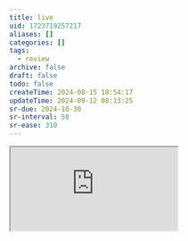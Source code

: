 ```yaml
---
title: live
uid: 1723719257217
aliases: []
categories: []
tags:
  - review
archive: false
draft: false
todo: false
createTime: 2024-08-15 18:54:17
updateTime: 2024-09-12 08:13:25
sr-due: 2024-10-30
sr-interval: 58
sr-ease: 310
---
```


<iframe
  class="iframe_full"
  src="https://dict.youdao.com/result?word=live&lang=en"
>
</iframe>
